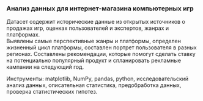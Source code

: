 ### Анализ данных для интернет-магазина компьютерных игр

Датасет содержит исторические данные  из открытых источников  о продажах игр, оценках пользователей и экспертов, жанрах и платформах.  
Выявлены самые перспективные жанры и платформы, определен жизненный цикл платформы, составлен портрет пользователя в разных регионах. 
Составлены рекомендации, которые помогут сделать ставку на потенциально популярный продукт и спланировать рекламные кампании на следующий год.

Инструменты: matplotlib, NumPy, pandas, python, исследовательский анализ данных, описательная статистика, предобработка данных, проверка статистических гипотез.





